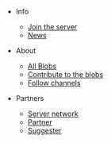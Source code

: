 * Info
  * [Join the server](join-server.md)
  * [News](news.md)

* About
  * [All Blobs](all-blobs.md)
  * [Contribute to the blobs](contribute_blobs.md)
  * [Follow channels](follow.md)

* Partners
  * [Server network](network.md)
  * [Partner](partner.md)
  * [Suggester](suggester.md)
